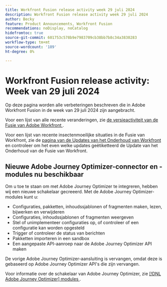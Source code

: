 ```yaml
---
title: Workfront Fusion release activity week 29 juli 2024
description: Workfront Fusion release activity week 29 juli 2024
author: Becky
feature: Product Announcements, Workfront Fusion
recommendations: noDisplay, noCatalog
hidefromtoc: true
source-git-commit: 601753c578b9e7983709cb38bb7b8c34a3830283
workflow-type: tm+mt
source-wordcount: '189'
ht-degree: 0%

---
```


# Workfront Fusion release activity: Week van 29 juli 2024

Op deze pagina worden alle verbeteringen beschreven die in Adobe Workfront Fusion in de week van 29 juli 2024 zijn aangebracht.

Voor een lijst van alle recente veranderingen, zie [ de versieactiviteit van de Fusie van Adobe Workfront ](../../../product-announcements/product-releases/fusion-release-activity/fusion-release-activity.md).

Voor een lijst van recente insectenmoeilijke situaties in de Fusie van Workfront, zie de [ pagina van de Updates van het Onderhoud van Workfront ](https://experienceleague.adobe.com/docs/workfront-known-issues/releases/current-updates.html) en controleer om het even welke updates geëtiketteerd de Update van het Onderhoud van de Fusie van Workfront.

## Nieuwe Adobe Journey Optimizer-connector en -modules nu beschikbaar

Om u toe te staan om met Adobe Journey Optimizer te integreren, hebben wij een nieuwe schakelaar gecreeerd. Met de Adobe Journey Optimizer-modules kunt u:

* Configuraties, pakketten, inhoudssjablonen of fragmenten maken, lezen, bijwerken en verwijderen
* Configuraties, inhoudssjablonen of fragmenten weergeven
* Stel of unimplementeer configuraties op, of controleer of een configuratie kan worden opgesteld
* Trigger of controleer de status van berichten
* Pakketten importeren in een sandbox
* Een aangepaste API-aanroep naar de Adobe Journey Optimizer API maken

De vorige Adobe Journey Optimizer-aansluiting is vervangen, omdat deze is gebaseerd op Adobe Journey Optimizer API&#39;s die zijn vervangen.

Voor informatie over de schakelaar van Adobe Journey Optimizer, zie [[!DNL Adobe Journey Optimizer]  modules ](/help/quicksilver/workfront-fusion/apps-and-their-modules/adobe-journey-optimizer-modules.md).
